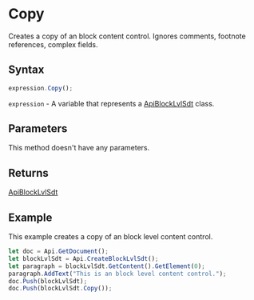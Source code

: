 # Copy

Creates a copy of an block content control. Ignores comments, footnote references, complex fields.

## Syntax

```javascript
expression.Copy();
```

`expression` - A variable that represents a [ApiBlockLvlSdt](../ApiBlockLvlSdt.md) class.

## Parameters

This method doesn't have any parameters.

## Returns

[ApiBlockLvlSdt](../../ApiBlockLvlSdt/ApiBlockLvlSdt.md)

## Example

This example creates a copy of an block level content control.

```javascript editor-
let doc = Api.GetDocument();
let blockLvlSdt = Api.CreateBlockLvlSdt();
let paragraph = blockLvlSdt.GetContent().GetElement(0);
paragraph.AddText("This is an block level content control.");
doc.Push(blockLvlSdt);
doc.Push(blockLvlSdt.Copy());
```
